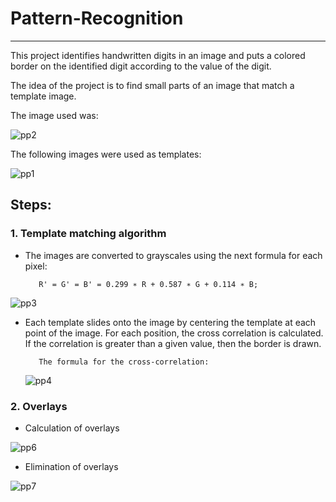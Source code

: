 # Pattern-Recognition
---

This project identifies handwritten digits in an image and puts a colored border on the identified digit according to the value of the digit.

The idea of the project is to find small parts of an image that match a template image.

The image used was:

![pp2](https://user-images.githubusercontent.com/49486605/75514680-b87e3480-5a00-11ea-96a8-e2b36b52bc09.PNG)

The following images were used as templates:

![pp1](https://user-images.githubusercontent.com/49486605/75514546-5c1b1500-5a00-11ea-8d66-f3a19b453e20.PNG)

## Steps:

### 1. Template matching algorithm
- The images are converted to grayscales using the next formula for each pixel:

         R' = G' = B' = 0.299 ∗ R + 0.587 ∗ G + 0.114 ∗ B;
       
![pp3](https://user-images.githubusercontent.com/49486605/75515176-0e071100-5a02-11ea-9701-02d0340d0435.PNG)

- Each template slides onto the image by centering the template at each point of the image. For each position, the cross correlation is calculated. If the correlation is greater than a given value, then the border is drawn.
         
         The formula for the cross-correlation:    
     ![pp4](https://user-images.githubusercontent.com/49486605/75515871-ced9bf80-5a03-11ea-89ce-e7cf3f21e563.PNG)

### 2. Overlays
- Calculation of overlays

![pp6](https://user-images.githubusercontent.com/49486605/75516460-380e0280-5a05-11ea-9ca0-67a069e619f5.PNG)

- Elimination of overlays

![pp7](https://user-images.githubusercontent.com/49486605/75516453-35131200-5a05-11ea-9562-1e156b508435.PNG)
